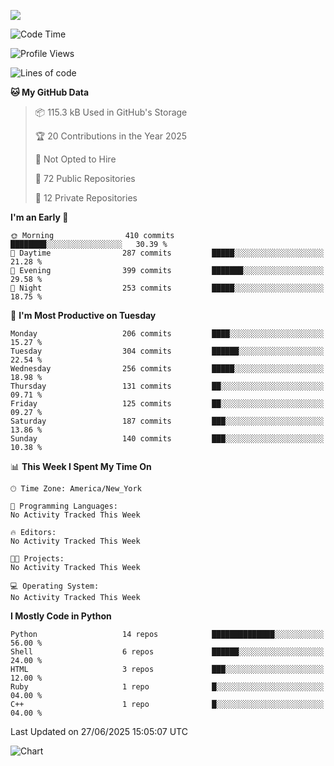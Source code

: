 
![](https://hit.yhype.me/github/profile?user_id=44564111)
<!--START_SECTION:waka-->
![Code Time](http://img.shields.io/badge/Code%20Time-25%20hrs%2048%20mins-blue)

![Profile Views](http://img.shields.io/badge/Profile%20Views-1-blue)

![Lines of code](https://img.shields.io/badge/From%20Hello%20World%20I%27ve%20Written-5.2%20million%20lines%20of%20code-blue)

**🐱 My GitHub Data** 

> 📦 115.3 kB Used in GitHub's Storage 
 > 
> 🏆 20 Contributions in the Year 2025
 > 
> 🚫 Not Opted to Hire
 > 
> 📜 72 Public Repositories 
 > 
> 🔑 12 Private Repositories 
 > 
**I'm an Early 🐤** 

```text
🌞 Morning                410 commits         ████████░░░░░░░░░░░░░░░░░   30.39 % 
🌆 Daytime                287 commits         █████░░░░░░░░░░░░░░░░░░░░   21.28 % 
🌃 Evening                399 commits         ███████░░░░░░░░░░░░░░░░░░   29.58 % 
🌙 Night                  253 commits         █████░░░░░░░░░░░░░░░░░░░░   18.75 % 
```
📅 **I'm Most Productive on Tuesday** 

```text
Monday                   206 commits         ████░░░░░░░░░░░░░░░░░░░░░   15.27 % 
Tuesday                  304 commits         ██████░░░░░░░░░░░░░░░░░░░   22.54 % 
Wednesday                256 commits         █████░░░░░░░░░░░░░░░░░░░░   18.98 % 
Thursday                 131 commits         ██░░░░░░░░░░░░░░░░░░░░░░░   09.71 % 
Friday                   125 commits         ██░░░░░░░░░░░░░░░░░░░░░░░   09.27 % 
Saturday                 187 commits         ███░░░░░░░░░░░░░░░░░░░░░░   13.86 % 
Sunday                   140 commits         ███░░░░░░░░░░░░░░░░░░░░░░   10.38 % 
```


📊 **This Week I Spent My Time On** 

```text
🕑︎ Time Zone: America/New_York

💬 Programming Languages: 
No Activity Tracked This Week

🔥 Editors: 
No Activity Tracked This Week

🐱‍💻 Projects: 
No Activity Tracked This Week

💻 Operating System: 
No Activity Tracked This Week
```

**I Mostly Code in Python** 

```text
Python                   14 repos            ██████████████░░░░░░░░░░░   56.00 % 
Shell                    6 repos             ██████░░░░░░░░░░░░░░░░░░░   24.00 % 
HTML                     3 repos             ███░░░░░░░░░░░░░░░░░░░░░░   12.00 % 
Ruby                     1 repo              █░░░░░░░░░░░░░░░░░░░░░░░░   04.00 % 
C++                      1 repo              █░░░░░░░░░░░░░░░░░░░░░░░░   04.00 % 
```




 Last Updated on 27/06/2025 15:05:07 UTC
<!--END_SECTION:waka-->
![Chart](https://wakatime.com/share/@Vault108/688d9b71-d249-4f4e-81ef-3dceb97e43a3.svg)

